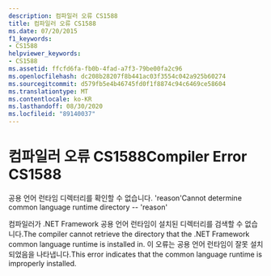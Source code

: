 ```yaml
---
description: 컴파일러 오류 CS1588
title: 컴파일러 오류 CS1588
ms.date: 07/20/2015
f1_keywords:
- CS1588
helpviewer_keywords:
- CS1588
ms.assetid: ffcfd6fa-fb0b-4fad-a7f3-79be00fa2c96
ms.openlocfilehash: dc208b28207f8b441ac03f3554c042a925b60274
ms.sourcegitcommit: d579fb5e4b46745fd0f1f8874c94c6469ce58604
ms.translationtype: MT
ms.contentlocale: ko-KR
ms.lasthandoff: 08/30/2020
ms.locfileid: "89140037"
---
```

# <a name="compiler-error-cs1588"></a><span data-ttu-id="c46b3-103">컴파일러 오류 CS1588</span><span class="sxs-lookup"><span data-stu-id="c46b3-103">Compiler Error CS1588</span></span>
<span data-ttu-id="c46b3-104">공용 언어 런타임 디렉터리를 확인할 수 없습니다. 'reason'</span><span class="sxs-lookup"><span data-stu-id="c46b3-104">Cannot determine common language runtime directory -- 'reason'</span></span>  
  
 <span data-ttu-id="c46b3-105">컴파일러가 .NET Framework 공용 언어 런타임이 설치된 디렉터리를 검색할 수 없습니다.</span><span class="sxs-lookup"><span data-stu-id="c46b3-105">The compiler cannot retrieve the directory that the .NET Framework common language runtime is installed in.</span></span> <span data-ttu-id="c46b3-106">이 오류는 공용 언어 런타임이 잘못 설치되었음을 나타냅니다.</span><span class="sxs-lookup"><span data-stu-id="c46b3-106">This error indicates that the common language runtime is improperly installed.</span></span>
